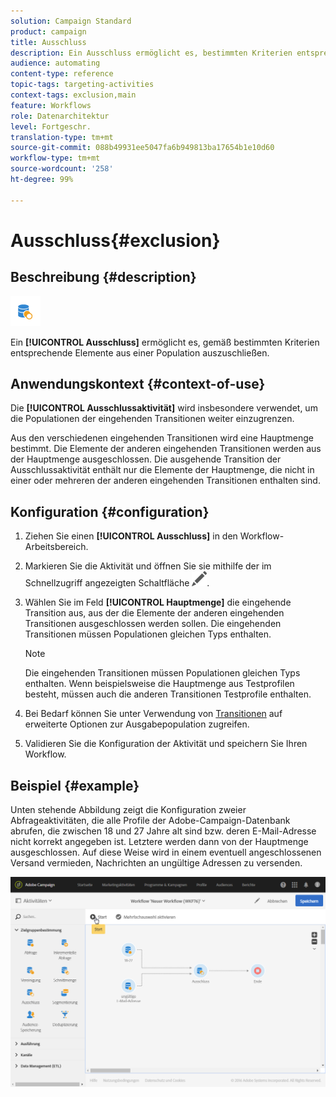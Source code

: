 ```yaml
---
solution: Campaign Standard
product: campaign
title: Ausschluss
description: Ein Ausschluss ermöglicht es, bestimmten Kriterien entsprechende Elemente aus einer Population auszuschließen.
audience: automating
content-type: reference
topic-tags: targeting-activities
context-tags: exclusion,main
feature: Workflows
role: Datenarchitektur
level: Fortgeschr.
translation-type: tm+mt
source-git-commit: 088b49931ee5047fa6b949813ba17654b1e10d60
workflow-type: tm+mt
source-wordcount: '258'
ht-degree: 99%

---
```



# Ausschluss{#exclusion}

## Beschreibung {#description}

![](assets/exclusion.png)

Ein **[!UICONTROL Ausschluss]** ermöglicht es, gemäß bestimmten Kriterien entsprechende Elemente aus einer Population auszuschließen.

## Anwendungskontext {#context-of-use}

Die **[!UICONTROL Ausschlussaktivität]** wird insbesondere verwendet, um die Populationen der eingehenden Transitionen weiter einzugrenzen.

Aus den verschiedenen eingehenden Transitionen wird eine Hauptmenge bestimmt. Die Elemente der anderen eingehenden Transitionen werden aus der Hauptmenge ausgeschlossen. Die ausgehende Transition der Ausschlussaktivität enthält nur die Elemente der Hauptmenge, die nicht in einer oder mehreren der anderen eingehenden Transitionen enthalten sind.

## Konfiguration     {#configuration}

1. Ziehen Sie einen **[!UICONTROL Ausschluss]** in den Workflow-Arbeitsbereich.
1. Markieren Sie die Aktivität und öffnen Sie sie mithilfe der im Schnellzugriff angezeigten Schaltfläche ![](assets/edit_darkgrey-24px.png).
1. Wählen Sie im Feld **[!UICONTROL Hauptmenge]** die eingehende Transition aus, aus der die Elemente der anderen eingehenden Transitionen ausgeschlossen werden sollen. Die eingehenden Transitionen müssen Populationen gleichen Typs enthalten.

   >[!NOTE]
   >
   >Die eingehenden Transitionen müssen Populationen gleichen Typs enthalten. Wenn beispielsweise die Hauptmenge aus Testprofilen besteht, müssen auch die anderen Transitionen Testprofile enthalten.

1. Bei Bedarf können Sie unter Verwendung von [Transitionen](../../automating/using/activity-properties.md) auf erweiterte Optionen zur Ausgabepopulation zugreifen.
1. Validieren Sie die Konfiguration der Aktivität und speichern Sie Ihren Workflow.

## Beispiel {#example}

Unten stehende Abbildung zeigt die Konfiguration zweier Abfrageaktivitäten, die alle Profile der Adobe-Campaign-Datenbank abrufen, die zwischen 18 und 27 Jahre alt sind bzw. deren E-Mail-Adresse nicht korrekt angegeben ist. Letztere werden dann von der Hauptmenge ausgeschlossen. Auf diese Weise wird in einem eventuell angeschlossenen Versand vermieden, Nachrichten an ungültige Adressen zu versenden.

![](assets/wkf_exclusion_example.png)

